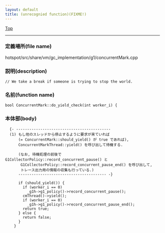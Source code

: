 ```yaml
---
layout: default
title: (unrecognied function)(FIXME!)
---
```

[Top](../index.html)

--- 
### 定義場所(file name)
hotspot/src/share/vm/gc_implementation/g1/concurrentMark.cpp
### 説明(description)

```
// We take a break if someone is trying to stop the world.
```

### 名前(function name)
```
bool ConcurrentMark::do_yield_check(int worker_i) {
```

### 本体部(body)
```
  {- -------------------------------------------
  (1) もし他のスレッドから停止するように要求が来ていれば
      (= ConcurrentMark::should_yield() が true であれば), 
      ConcurrentMarkThread::yield() を呼び出して待機する.
    
      (なお, 待機処理の前後で G1CollectorPolicy::record_concurrent_pause() と
       G1CollectorPolicy::record_concurrent_pause_end() を呼び出して, 
       トレース出力用の情報の収集も行っている.)
      ---------------------------------------- -}

	  if (should_yield()) {
	    if (worker_i == 0)
	      _g1h->g1_policy()->record_concurrent_pause();
	    cmThread()->yield();
	    if (worker_i == 0)
	      _g1h->g1_policy()->record_concurrent_pause_end();
	    return true;
	  } else {
	    return false;
	  }
	}
	
```



